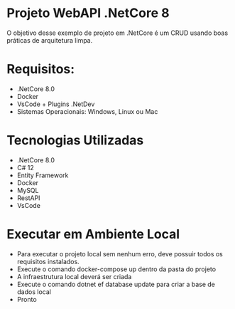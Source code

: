 # Projeto WebAPI .NetCore 8
O objetivo desse exemplo de projeto em .NetCore é um CRUD usando boas práticas de arquitetura limpa.

# Requisitos:
- .NetCore 8.0
- Docker
- VsCode + Plugins .NetDev
- Sistemas Operacionais: Windows, Linux ou Mac

# Tecnologias Utilizadas
- .NetCore 8.0
- C# 12
- Entity Framework
- Docker
- MySQL
- RestAPI
- VsCode

# Executar em Ambiente Local
- Para executar o projeto local sem nenhum erro, deve possuir todos os requisitos instalados.
- Execute o comando docker-compose up dentro da pasta do projeto
- A infraestrutura local deverá ser criada
- Execute o comando dotnet ef database update para criar a base de dados local
- Pronto
